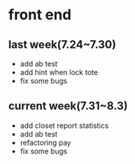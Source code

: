 # front end

## last week(7.24~7.30)

* add ab test
* add hint when lock tote
* fix some bugs

## current week(7.31~8.3)

* add closet report statistics
* add ab test
* refactoring pay
* fix some bugs